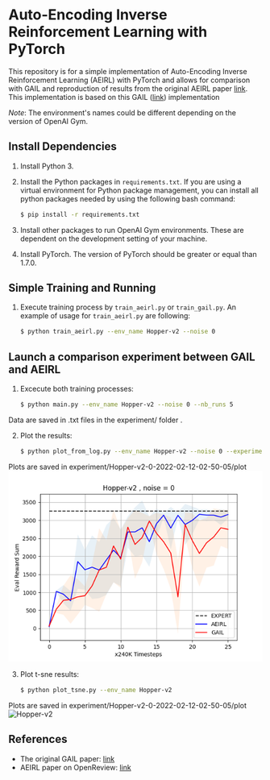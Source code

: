 # Auto-Encoding Inverse Reinforcement Learning with PyTorch

This repository is for a simple implementation of Auto-Encoding Inverse Reinforcement Learning (AEIRL) with PyTorch and allows for comparison with GAIL and reproduction of results from the original AEIRL paper [link](https://openreview.net/pdf?id=OCgCYv7KGZe). This implementation is based on this GAIL ([link](https://github.com/hcnoh/gail-pytorch)) implementation

*Note*: The environment's names could be different depending on the version of OpenAI Gym.

## Install Dependencies
1. Install Python 3.
2. Install the Python packages in `requirements.txt`. If you are using a virtual environment for Python package management, you can install all python packages needed by using the following bash command:

    ```bash
    $ pip install -r requirements.txt
    ```

3. Install other packages to run OpenAI Gym environments. These are dependent on the development setting of your machine.
4. Install PyTorch. The version of PyTorch should be greater or equal than 1.7.0.

## Simple Training and Running
1. Execute training process by `train_aeirl.py` or `train_gail.py`. An example of usage for `train_aeirl.py` are following:

    ```bash
    $ python train_aeirl.py --env_name Hopper-v2 --noise 0
    ```
## Launch a comparison experiment between GAIL and AEIRL
1. Excecute both training processes:

    ```bash
    $ python main.py --env_name Hopper-v2 --noise 0 --nb_runs 5
    ```
Data are saved in .txt files in the experiment/ folder .

2. Plot the results:

    ```bash
    $ python plot_from_log.py --env_name Hopper-v2 --noise 0 --experiment_folder experiment/Hopper-v2-0-2022-02-12-02-50-05
    ```
Plots are saved in experiment/Hopper-v2-0-2022-02-12-02-50-05/plot
![Hopper-v2](experiment/Hopper-v2-0-2022-02-12-02-50-05/plot/all_reward_evolution_Hopper-v2.png)

3. Plot t-sne results:

    ```bash
    $ python plot_tsne.py --env_name Hopper-v2
    ```
Plots are saved in experiment/Hopper-v2-0-2022-02-12-02-50-05/plot
![Hopper-v2](experiment/Hopper-v2-0-2022-02-12-02-50-05/plots/tsne-Hopper-v2.png)
    
## References
- The original GAIL paper: [link](https://arxiv.org/abs/1606.03476)
- AEIRL paper on OpenReview: [link](https://openreview.net/pdf?id=OCgCYv7KGZe)
